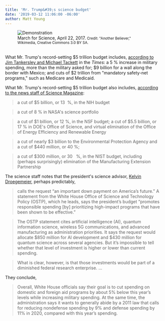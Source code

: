 ```yaml
---
title: 'Mr. Trump&#39;s science budget'
date: '2019-03-12 11:06:00 -06:00'
author: Matt Young
---
```

<figure>
<img src="/PT/uploads/2019/Science_Sign.jpg" alt="Demonstration"/>
<figcaption>March for Science, April 22, 2017. <small>Credit: "Another Believer," Wikimedia, Creative Commons 3.0 BY SA.</small>
</figcaption>
</figure>

<br/>What Mr. Trump's record-setting $5 trillion budget includes, <a href ="https://www.nytimes.com/2019/03/11/us/politics/trump-budget.html">according to Jim Tankersley and Michael Tackett</a> in the <i>Times</i>: a 5&nbsp;% increase in military spending, more than the military asked for; $9 billion for a wall along the border with Mexico; and cuts of $2 trillion from "mandatory safety-net programs," such as Medicare and Medicaid.

What Mr. Trump's record-setting $5 trillion budget also includes, <a href="https://www.sciencemag.org/news/2019/03/trump-once-again-requests-deep-cuts-us-science-spending">according to the news staff of Science Magazine</a>: 

<!--more-->

> a cut of $5 billion, or 13&nbsp; %, in the NIH budget

> a cut of 8&nbsp;% in NASA's science portfolio

> a cut of $1 billion, or 12&nbsp;%, in the NSF budget; a cut of $5.5 billion, or 17&nbsp;% in DOE's Office of Science, and virtual elimination of the Office of Energy Efficiency and Renewable Energy

 > a cut of nearly $3 billion to the Environmental Protection Agency and a cut of $440 million, or 40&nbsp;%;

> a cut of $300 million, or 30 &nbsp; %, in the NIST budget, including (perhaps surprisingly) elimination of the Manufacturing Extension Partnership

The science staff notes that the president's science advisor, <a href="https://pandasthumb.org/archives/2019/01/kelvin-droegemeir.html">Kelvin Droegemeier</a>, perhaps predictably, 

> calls the request “an important down payment on America’s future.” A statement from the White House Office of Science and Technology Policy (OSTP), which he leads, says the president’s budget “promotes responsible spending [by] prioritizing high-impact programs that have been shown to be effective.”

> The OSTP statement cites artificial intelligence (AI), quantum information science, wireless 5G communications, and advanced manufacturing as administration priorities. It says the request would allocate $850 million for AI development and $430 million for quantum science across several agencies. But it’s impossible to tell whether that level of investment is higher or lower than current spending. 

> What is clear, however, is that those investments would be part of a diminished federal research enterprise. ...

They conclude,

> Overall, White House officials say their goal is to cut spending on domestic and foreign aid programs by about 5% below this year’s levels while increasing military spending. At the same time, the administration says it wants to generally abide by a 2011 law that calls for reducing nondefense spending by 9% and defense spending by 11% in 2020, compared with this year’s spending.
